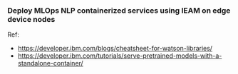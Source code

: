 ### Deploy MLOps NLP containerized services using IEAM on edge device nodes

Ref: 
- https://developer.ibm.com/blogs/cheatsheet-for-watson-libraries/
- https://developer.ibm.com/tutorials/serve-pretrained-models-with-a-standalone-container/


